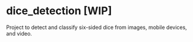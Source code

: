 # dice_detection [WIP]
Project to detect and classify six-sided dice from images, mobile devices, and video.
